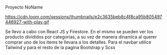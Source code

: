 Proyecto NoName


https://cdn.loom.com/sessions/thumbnails/e2c3635beb8c4f8ca95b805497446927-with-play.gif

Se llevo a cabo con React JS y Firestore. En el mismo se pueden ver los producto divididos por categorias, a su vez de manera dinamica al querer comprar uno de los items te llevara a los detalles. Para el navbar utilice Tailwind y para el resto de la pagina Bootstrap y Scss

